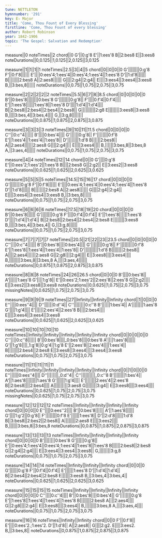```yaml
---
tune: NETTLETON
hymnnumber: '291'
key: E♭ Major
title: 'Come, Thou Fount of Every Blessing'
firstline: 'Come, Thou Fount of every blessing'
author: Robert Robinson
year: 1842-1906
topic: 'The Gospel: Salvation and Redemption'
---
```

measure||0
noteTimes||2
chord||0
G'||0:g'8
E'||1:ees'8
B||2:bes8
E||3:ees8
noteDurations||0,0.125||1,0.125||2,0.125||3,0.125

measure||1||1||1||1
noteTimes||2.5||3||4||5
chord||0||0||0||0
G'||||||||0:g'8
F'||0:f'8||||||
E'||||0:ees'4;1:ees'4||0:ees'4;1:ees'4||1:ees'8
D'||1:d'8||||||
B||||||||2:bes8
A||2:aes8||||||
G||||2:g4||2:g4||
E||||3:ees4||3:ees4||3:ees8
B,||3:bes,8||||||
noteDurations||0,0.75||1,0.75||2,0.75||3,0.75

measure||2||2||2||2||2
noteTimes||5.5||6||7||8||8.5
chord||0||0||0||0||0
B'||0:bes'8||||||||0:bes'8
G'||||||||0:g'8||
F'||||0:f'4||0:f'4||||
E'||1:ees'8||||||1:ees'8||1:ees'8
D'||||1:d'4||1:d'4||||
B||2:bes8||2:bes4||2:bes4||2:bes8||
G||||||||||2:g8
E||||||||3:ees8||3:ees8
B,||||3:bes,4||3:bes,4||||
G,||3:g,8||||||||
noteDurations||0,0.875||1,0.875||2,0.875||3,0.875

measure||3||3||3||3
noteTimes||9||10||11||11.5
chord||0||0||0||0
C''||0:c''4||||||
B'||||0:bes'4||||
G'||||||0:g'8||
F'||||||||0:f'8
E'||1:ees'4||1:ees'4||1:ees'8||
D'||||||||1:d'8
B||||||2:bes8||
A||2:aes4||||||2:aes8
G||||2:g4||||
E||||3:ees4||||
B,||||||3:bes,8||3:bes,8
A,||3:aes,4||||||
noteDurations||0,0.75||1,0.75||2,0.75||3,0.75

measure||4||4
noteTimes||12||14
chord||0||0
G'||||0:g'8
E'||0:ees'2;1:ees'2||1:ees'8
B||||2:bes8
G||2:g2||
E||3:ees2||3:ees8
noteDurations||0,0.625||1,0.625||2,0.625||3,0.625

measure||5||5||5||5
noteTimes||14.5||15||16||17
chord||0||0||0||0
G'||||||||0:g'8
F'||0:f'8||||||
E'||||0:ees'4;1:ees'4||0:ees'4;1:ees'4||1:ees'8
D'||1:d'8||||||
B||||||||2:bes8
A||2:aes8||||||
G||||2:g4||2:g4||
E||||3:ees4||3:ees4||3:ees8
B,||3:bes,8||||||
noteDurations||0,0.75||1,0.75||2,0.75||3,0.75

measure||6||6||6||6
noteTimes||17.5||18||19||20
chord||0||0||0||0
B'||0:bes'8||||||
G'||||||||0:g'8
F'||||0:f'4||0:f'4||
E'||1:ees'8||||||1:ees'8
D'||||1:d'4||1:d'4||
B||2:bes8||2:bes4||2:bes4||2:bes8
E||||||||3:ees8
B,||||3:bes,4||3:bes,4||
G,||3:g,8||||||
noteDurations||0,0.75||1,0.75||2,0.75||3,0.75

measure||7||7||7||7||7
noteTimes||20.5||21||22||23||23.5
chord||0||0||0||0||0
C''||||0:c''4||||||
B'||0:bes'8||||0:bes'4||||
G'||||||||0:g'8||
F'||||||||||0:f'8
E'||1:ees'8||1:ees'4||1:ees'4||1:ees'8||
D'||||||||||1:d'8
B||||||||2:bes8||
A||||2:aes4||||||2:aes8
G||2:g8||||2:g4||||
E||3:ees8||||3:ees4||||
B,||||||||3:bes,8||3:bes,8
A,||||3:aes,4||||||
noteDurations||0,0.875||1,0.875||2,0.875||3,0.875

measure||8||8||8
noteTimes||24||26||26.5
chord||0||0||0
B'||||0:bes'8||
A'||||||1:aes'8
G'||||1:g'8||
E'||0:ees'2;1:ees'2||2:ees'8||2:ees'8
G||2:g2||||
E||3:ees2||3:ees8||3:ees8
noteDurations||0,0.625||1,0.75||2,0.75||3,0.75
missingNotes||0,0.625||1,0.75||2,0.75||3,0.75

measure||9||9||9||9
noteTimes||27||Infinity||Infinity||Infinity
chord||1||0||0||0
E''||||0:ees''4||||
D''||||||0:d''4||
C''||||||||0:c''8
B'||||||1:bes'4||
A'||||||||1:aes'8
G'||||1:g'4||||
E'||||||2:ees'4||2:ees'8
B||||2:bes4||||
E||||3:ees4||3:ees4||3:ees8
noteDurations||0,0.625||1,0.625||2,0.625||3,0.625

measure||10||10||10||10||10
noteTimes||Infinity||Infinity||Infinity||Infinity||Infinity
chord||0||0||0||0||0
C''||||0:c''8||||||
B'||0:bes'8||||_0:bes'8||||0:bes'8
A'||||1:aes'8||||||
G'||1:g'8||||_1:g'8||0:g'4||1:g'8
E'||2:ees'8||2:ees'4||||1:ees'4||
B||||||||2:bes4||2:bes8
E||3:ees8||3:ees4||||3:ees4||3:ees8
noteDurations||0,0.75||1,0.75||2,0.75||3,0.75

measure||11||11||11||11||11
noteTimes||Infinity||Infinity||Infinity||Infinity||Infinity
chord||0||1||0||0||0
E''||||||0:ees''4||||
D''||||||||_0:d''4||
C''||||||||||_0:c''8
B'||||||||1:bes'4||
A'||1:aes'8||||||||1:aes'8
G'||||||1:g'4||||
E'||||||||2:ees'4||2:ees'8
B||2:bes8||||2:bes4||||
A||||||||||3:aes8
G||||||||3:g4||
E||3:ees8||||3:ees4||||
noteDurations||0,0.625||1,0.75||2,0.75||3,0.75
missingNotes||0,0.625||1,0.75||2,0.75||3,0.75

measure||12||12||12||12
noteTimes||Infinity||Infinity||Infinity||Infinity
chord||0||0||0||0
E''||||0:ees''2||||
B'||0:bes'8||||||
A'||1:aes'8||||||
G'||||1:g'2||0:g'8||
F'||||||||0:f'8
E'||||||1:ees'8||
D'||2:d'8||||||1:d'8
B||3:bes8||2:bes2||2:bes8||
A||||||||2:aes8
E||||3:ees2||||
B,||||||3:bes,8||3:bes,8
noteDurations||0,0.875||1,0.875||2,0.875||3,0.875

measure||13||13||13||13
noteTimes||Infinity||Infinity||Infinity||Infinity
chord||0||0||0||0
B'||||||||0:bes'8
G'||||||0:g'8||
E'||0:ees'4;1:ees'4||0:ees'4;1:ees'4||1:ees'8||1:ees'8
B||||||2:bes8||2:bes8
G||2:g4||2:g4||||
E||3:ees4||3:ees4||3:ees8||
G,||||||||3:g,8
noteDurations||0,0.75||1,0.75||2,0.75||3,0.75

measure||14||14||14
noteTimes||Infinity||Infinity||Infinity
chord||0||0||0
G'||||||0:g'8
F'||0:f'4||0:f'4||
E'||||||1:ees'8
D'||1:d'4||1:d'4||
B||2:bes4||2:bes4||2:bes8
E||||||3:ees8
B,||3:bes,4||3:bes,4||
noteDurations||0,0.625||1,0.625||2,0.625||3,0.625

measure||15||15||15||15
noteTimes||Infinity||Infinity||Infinity||Infinity
chord||0||0||0||0
C''||||0:c''4||||
B'||0:bes'8||||0:bes'4||
G'||||||||0:g'8
E'||1:ees'8||1:ees'4||1:ees'4||1:ees'8
B||||||||2:bes8
A||||2:aes4||||
G||2:g8||||2:g4||
E||3:ees8||||3:ees4||
B,||||||||3:bes,8
A,||||3:aes,4||||
noteDurations||0,0.75||1,0.75||2,0.75||3,0.75

measure||16||16
noteTimes||Infinity||Infinity
chord||0||0
F'||0:f'8||
E'||||0:ees'2.;1:ees'2.
D'||1:d'8||
A||2:aes8||
G||||2:g2.
E||||3:ees2.
B,||3:bes,8||
noteDurations||0,0.875||1,0.875||2,0.875||3,0.875

